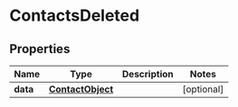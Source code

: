# ContactsDeleted

## Properties
Name | Type | Description | Notes
------------ | ------------- | ------------- | -------------
**data** | [**ContactObject**](ContactObject.md) |  |  [optional]
